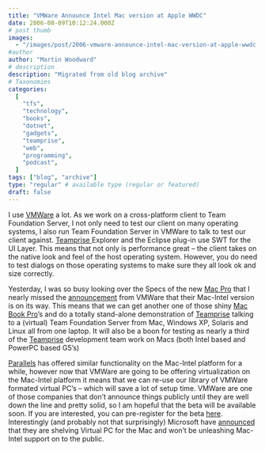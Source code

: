 ```yaml
---
title: "VMWare Announce Intel Mac version at Apple WWDC"
date: 2006-08-09T10:12:24.000Z
# post thumb
images:
  - "/images/post/2006-vmware-announce-intel-mac-version-at-apple-wwdc.jpg"
#author
author: "Martin Woodward"
# description
description: "Migrated from old blog archive"
# Taxonomies
categories:
  [
    "tfs",
    "technology",
    "books",
    "dotnet",
    "gadgets",
    "teamprise",
    "web",
    "programming",
    "podcast",
  ]
tags: ["blog", "archive"]
type: "regular" # available type (regular or featured)
draft: false
---
```


I use [VMWare](http://www.vmware.com/) a lot. As we work on a cross-platform client to Team Foundation Server, I not only need to test our client on many operating systems, I also run Team Foundation Server in VMWare to talk to test our client against. [Teamprise](http://www.teamprise.com/)[ ](http://www.teamprise.com/)Explorer and the Eclipse plug-in use SWT for the UI Layer. This means that not only is performance great – the client takes on the native look and feel of the host operating system. However, you do need to test dialogs on those operating systems to make sure they all look ok and size correctly.

Yesterday, I was so busy looking over the Specs of the new [Mac Pro](http://www.apple.com/macpro/) that I nearly missed the [announcement](http://www.vmware.com/news/releases/mac.html) from VMWare that their Mac-Intel version is on its way. This means that we can get another one of those shiny [Mac Book Pro](http://www.apple.com/macbookpro/)’s and do a totally stand-alone demonstration of [Teamprise](http://www.teamprise.com/) talking to a (virtual) Team Foundation Server from Mac, Windows XP, Solaris and Linux all from one laptop. It will also be a boon for testing as nearly a third of the [Teamprise](http://www.teamprise.com/) development team work on Macs (both Intel based and PowerPC based G5’s)

[Parallels](http://www.parallels.com/) has offered similar functionality on the Mac-Intel platform for a while, however now that VMWare are going to be offering virtualization on the Mac-Intel platform it means that we can re-use our library of VMWare formated virtual PC’s – which will save a lot of setup time. VMWare are one of those companies that don’t announce things publicly until they are well down the line and pretty solid, so I am hopeful that the beta will be available soon. If you are interested, you can pre-register for the beta [here](http://vmware.rsc02.net/servlet/campaignrespondent?_ID_=vmwi.1756). Interestingly (and probably not that surprisingly) Microsoft have [announced](http://news.zdnet.co.uk/software/mac/0,39020393,39280596,00.htm) that they are shelving Virtual PC for the Mac and won’t be unleashing Mac-Intel support on to the public.
